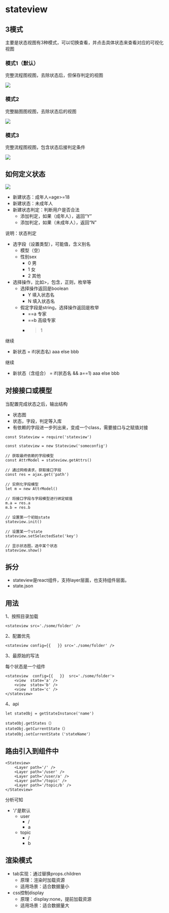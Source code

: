 # stateview


## 3模式

主要是状态视图有3种模式，可以切换查看，并点击具体状态来查看对应的可视化视图

### 模式1（默认）

完整流程图视图，去除状态后，但保存判定的视图

![](docs/2.png)

### 模式2

完整脑图图视图，去除状态后的视图

![](docs/2.png)

### 模式3

完整流程图视图，包含状态后接判定条件

![](docs/1.png)

## 如何定义状态

![](docs/4.png)

- 新建状态：成年人=age>=18
- 新建状态：未成年人
- 新建状态判定：判断用户是否合法
    - 添加判定，如果（成年人），返回“Y”
    - 添加判定，如果（未成年人），返回“N”

说明：状态判定

- 选字段（设置类型），可能值，含义别名
    - 模型（空）
    - 性别sex
        - 0 男
        - 1 女
        - 2 其他
- 选择操作，比如>，包含，正则，枚举等
    - 选择操作返回是boolean
        - Y 填入状态名
        - N 填入状态名
    - 假定字段是string，选择操作返回是枚举
        - ==a  专家
        - ==b  高级专家
        - > 1

继续

- 新状态 = if(状态名) aaa else bbb

继续

- 新状态（含组合） = if(状态名 && a==1) aaa else bbb

## 对接接口或模型

当配置完成状态之后，输出结构

- 状态图
- 状态，字段，判定等入库
- 有依赖的字段进一步列出来，变成一个class，需要接口与之赋值对接

```
const Stateview = require('stateview')

const stateview = new Stateview('someconfig')

// 获取最终依赖的字段模型
const AttrModel = stateview.getAttrs()

// 通过网络请求，获取接口字段
const res = ajax.get('path')

// 实例化字段模型
let m = new AttrModel()

// 将接口字段与字段模型进行绑定赋值
m.a = res.a
m.b = res.b

// 设置第一个初始state
stateview.init()

// 设置某一个state
stateview.setSelectedSate('key')

// 显示状态图，选中某个状态
stateview.show()
```

## 拆分

- stateview是react组件，支持layer层面，也支持组件层面。
- state.json

## 用法

1、按照目录加载

```
<stateview src='./some/folder' />
```

2、配置优先

```
<stateview config={{   }} src='./some/folder' />
```

3、最原始的写法

每个状态是一个组件

```
<stateview  config={{   }}  src='./some/folder'>
    <view  state='a' />
    <view  state='b' />
    <view  state='c' />
</stateview>
```

4、api

```
let stateObj = getStateInstance('name')

stateObj.getStates（）
stateObj.getCurrentState（）
stateObj.setCurrentState（'stateName'）
```

## 路由引入到组件中

```
<Stateview>
    <Layer path='/' />
    <Layer path='/user' />
    <Layer path='/user/a' />
    <Layer path='/topic' />
    <Layer path='/topic/b' />
</Stateview>
```

分析可知

- '/'是默认
    - user 
        - /
        - a
    - topic
        - /
        - b


## 渲染模式

- tab实现：通过替换props.children
    - 原理：渲染时加载资源
    - 适用场景：适合数据量小
- css控制display
    - 原理：display:none，提前加载资源
    - 适用场景：适合数据量大